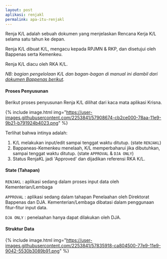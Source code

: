 ```yaml
---
layout: post
aplikasi: renjakl
permalink: apa-itu-renjakl
---
```


Renja K/L adalah sebuah dokumen yang menjelaskan Rencana Kerja K/L selama satu tahun ke depan.

Renja K/L dibuat K/L, mengacu kepada RPJMN & RKP, dan disetujui oleh Bappenas serta Kemenkeu.

Renja K/L diacu oleh RKA K/L.

*NB: bagian pengelolaan K/L dan bagan-bagan di manual ini diambil dari [dokumen Bappenas berikut](/assets/dokumen/renjakl/manual-renja-2019-bappenas.pdf).*

#### Proses Penyusunan

Berikut proses penyusunan Renja K/L dilihat dari kaca mata aplikasi Krisna.

{% include image.html
    img="https://user-images.githubusercontent.com/2253841/57908674-cb2ce000-78aa-11e9-9b21-b791924b4023.png"
%}

Terlihat bahwa intinya adalah:

1. K/L melakukan input/edit sampai tenggat waktu ditutup. (state `RENJAKL`)
2. Bappaneas-Kemenkeu menelaah, K/L memperbaharui jika dibutuhkan, sampai tenggat waktu ditutup. (state `APPROVAL` & `DJA ONLY`) 
3. Status RenjaKL jadi 'Approved' dan dijadikan referensi RKA K/L.

#### State (Tahapan)

`RENJAKL` : aplikasi sedang dalam proses input data oleh Kementerian/Lembaga 

`APPROVAL` : aplikasi sedang dalam tahapan Penelaahan oleh Direktorat Bappenas dan DJA. Kementerian/Lembaga dibatasi dalam penggunaan fitur-fitur input data.

`DJA ONLY` : penelaahan hanya dapat dilakukan oleh DJA.

#### Struktur Data

{% include image.html
    img="https://user-images.githubusercontent.com/2253841/57835918-ca804500-77e9-11e9-9042-5530b3089b91.png"
%}

